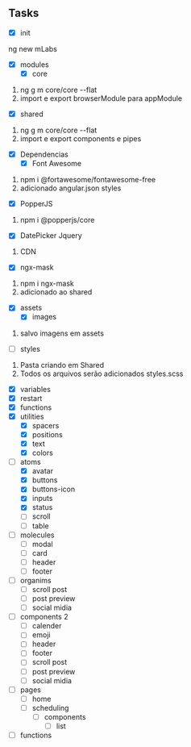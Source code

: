 ## Tasks

- [x] init

ng new mLabs

- [x] modules
  - [x] core
1. ng g m core/core --flat
2. import e export browserModule para appModule

  - [x] shared
1. ng g m core/core --flat
2. import e export components e pipes 

- [x] Dependencias
  - [x] Font Awesome
1. npm i @fortawesome/fontawesome-free
2. adicionado angular.json styles 

  - [x] PopperJS
1. npm i @popperjs/core

  - [x] DatePicker Jquery
1. CDN 

  - [x] ngx-mask
1. npm i ngx-mask
2. adicionado ao shared

- [x] assets
  - [x] images
1. salvo imagens em assets

- [ ] styles
1. Pasta criando em Shared
2. Todos os arquivos serão adicionados styles.scss
  - [x] variables
  - [x] restart
  - [x] functions
  - [x] utilities
    - [x] spacers
    - [x] positions
    - [x] text
    - [x] colors
  - [ ] atoms
    - [x] avatar
    - [x] buttons
    - [x] buttons-icon
    - [x] inputs
    - [x] status
    - [ ] scroll
    - [ ] table
  - [ ] molecules
    - [ ] modal
    - [ ] card
    - [ ] header
    - [ ] footer
  - [ ] organims
    - [ ] scroll post
    - [ ] post preview
    - [ ] social midia
- [ ] components 2
  - [ ] calender
  - [ ] emoji
  - [ ] header
  - [ ] footer
  - [ ] scroll post
  - [ ] post preview
  - [ ] social midia
- [ ] pages
  - [ ] home
  - [ ] scheduling
    - [ ] components
      - [ ] list
- [ ] functions
